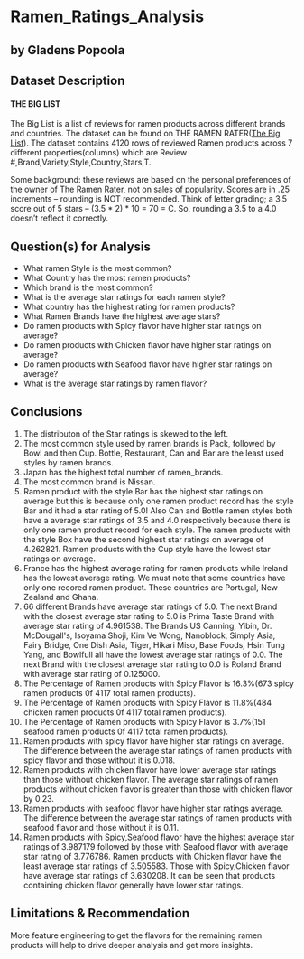 # Ramen_Ratings_Analysis

## by Gladens Popoola


## Dataset Description

#### THE BIG LIST
The Big List is a list of reviews for ramen products across different brands and countries. The dataset can be found on THE RAMEN RATER([The Big List](https://www.theramenrater.com/resources-2/the-list/)). The dataset contains 4120 rows of reviewed Ramen products across 7 different properties(columns) which are Review #,Brand,Variety,Style,Country,Stars,T. 

Some background: these reviews are based on the personal preferences of the owner of The Ramen Rater, not on sales of popularity. Scores are in .25 increments – rounding is NOT recommended. Think of letter grading; a 3.5 score out of 5 stars – (3.5 * 2) * 10 = 70 = C. So, rounding a 3.5 to a 4.0 doesn’t reflect it correctly.


## Question(s) for Analysis

- What ramen Style is the most common?
- What Country has the most ramen products?
- Which brand is the most common?
- What is the average star ratings for each ramen style?
- What country has the highest rating for ramen products?
- What Ramen Brands have the highest average stars?
- Do ramen products with Spicy flavor have higher star ratings on average?
- Do ramen products with Chicken flavor have higher star ratings on average?
- Do ramen products with Seafood flavor have higher star ratings on average?
- What is the average star ratings by ramen flavor?


## Conclusions

1. The distributon of the Star ratings is skewed to the left.
2. The most common style used by ramen brands is Pack, followed by Bowl and then Cup. Bottle, Restaurant, Can and Bar are the least used styles by ramen brands.
3. Japan has the highest total number of ramen_brands. 
4. The most common brand is Nissan.
5. Ramen product with the style Bar has the highest star ratings on average but this is because only one ramen product record has the style Bar and it had a star rating of 5.0! Also Can and Bottle ramen styles both have a average star ratings of 3.5 and 4.0 respectively because there is only one ramen product record for each style. The ramen products with the style Box have the second highest star ratings on average of 4.262821. Ramen products with the Cup style have the lowest star ratings on average.
6. France has the highest average rating for ramen products while Ireland has the lowest average rating. We must note that some countries have only one recored ramen product. These countries are Portugal, New Zealand and Ghana.
7. 66 different Brands have average star ratings of 5.0. The next Brand with the closest average star rating to 5.0 is Prima Taste Brand with average star rating of 4.961538. The Brands US Canning, Yibin, Dr. McDougall's, Isoyama Shoji, Kim Ve Wong, Nanoblock, Simply Asia, Fairy Bridge, One Dish Asia, Tiger, Hikari Miso, Base Foods, Hsin Tung Yang, and Bowlfull all have the lowest average star ratings of 0.0. The next Brand with the closest average star rating to 0.0 is Roland Brand with average star rating of 0.125000.
8. The Percentage of Ramen products with Spicy Flavor is 16.3%(673 spicy ramen products 0f 4117 total ramen products).
9. The Percentage of Ramen products with Spicy Flavor is 11.8%(484 chicken ramen products 0f 4117 total ramen products).
10. The Percentage of Ramen products with Spicy Flavor is 3.7%(151 seafood ramen products 0f 4117 total ramen products).
11. Ramen products with spicy flavor have higher star ratings on average. The difference between the average star ratings of ramen products with spicy flavor and those without it is 0.018.
12. Ramen products with chicken flavor have lower average star ratings than those without chicken flavor. The average star ratings of ramen products without chicken flavor is greater than those with chicken flavor by 0.23.
13. Ramen products with seafood flavor have higher star ratings average. The difference between the average star ratings of ramen products with seafood flavor and those without it is 0.11.
14. Ramen products with Spicy,Seafood flavor have the highest average star ratings of 3.987179 followed by those with Seafood flavor with average star rating of 3.776786. Ramen products with Chicken flavor have the least average star ratings of 3.505583. Those with Spicy,Chicken flavor have average star ratings of 3.630208. It can be seen that products containing chicken flavor generally have lower star 
ratings.


##  Limitations & Recommendation
More feature engineering to get the flavors for the remaining ramen products will help to drive deeper analysis and get more insights.
